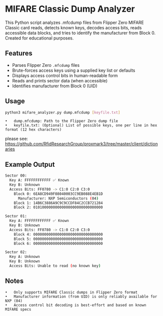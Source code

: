 # MIFARE Classic Dump Analyzer
This Python script analyzes .mfcdump files from Flipper Zero MIFARE Classic card reads, detects known keys, decodes access bits, reads accessible data blocks, and tries to identify the manufacturer from Block 0. Created for educational purposes. 

## Features

- Parses Flipper Zero `.mfcdump` files
- Brute-forces access keys using a supplied key list or defaults
- Displays access control bits in human-readable form
- Reads and prints sector data (when accessible)
- Identifies manufacturer from Block 0 (UID)

## Usage

```bash
python3 mifare_analyzer.py dump.mfcdump [keyfile.txt]
```

	•	dump.mfcdump: Path to the Flipper Zero dump file
	•	keyfile.txt: (Optional) List of possible keys, one per line in hex format (12 hex characters)

please see: https://github.com/RfidResearchGroup/proxmark3/tree/master/client/dictionaries

## Example Output
```bash
Sector 00:
  Key A: FFFFFFFFFFFF ✅ Known
  Key B: Unknown
  Access Bits: FF0780 -> C1:0 C2:0 C3:0
    Block 0: 6EA8CD949F08040003CC9EB088E4EB1D
      Manufacturer: NXP Semiconductors (04)
    Block 1: 14B6C3886A9C9C9CCDF84C2CCB721284
    Block 2: 01010000000000000000000000000000

Sector 01:
  Key A: FFFFFFFFFFFF ✅ Known
  Key B: Unknown
  Access Bits: FF0780 -> C1:0 C2:0 C3:0
    Block 4: 00000000000000000000000000000000
    Block 5: 00000000000000000000000000000000
    Block 6: 00000000000000000000000000000000

Sector 02:
  Key A: Unknown
  Key B: Unknown
  Access Bits: Unable to read (no known key)
```

## Notes
	•	Only supports MIFARE Classic dumps in Flipper Zero format
	•	Manufacturer information (from UID) is only reliably available for NXP (04)
	•	Access control bit decoding is best-effort and based on known MIFARE specs

